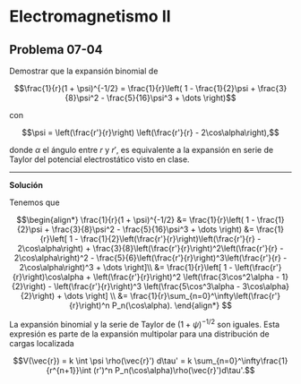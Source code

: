 # Electromagnetismo II
## Problema 07-04

Demostrar que la expansión binomial de

```math
\frac{1}{r}(1 + \psi)^{-1/2}
=
\frac{1}{r}\left(
1 - \frac{1}{2}\psi + \frac{3}{8}\psi^2 - \frac{5}{16}\psi^3 + \dots
\right)
```

con 

```math
\psi
= 
\left(\frac{r'}{r}\right)
\left(\frac{r'}{r} - 2\cos\alpha\right),
```

donde $`\alpha`$ el ángulo entre $`r`$ y $`r'`$, es equivalente a la
expansión en serie de Taylor del potencial electrostático visto en clase.

---

**Solución**

Tenemos que

```math
\begin{align*}
\frac{1}{r}(1 + \psi)^{-1/2}
&= \frac{1}{r}\left(
1 - \frac{1}{2}\psi + \frac{3}{8}\psi^2 - \frac{5}{16}\psi^3 + \dots
\right)
&= \frac{1}{r}\left[
1
- \frac{1}{2}\left(\frac{r'}{r}\right)\left(\frac{r'}{r} - 2\cos\alpha\right)
+ \frac{3}{8}\left(\frac{r'}{r}\right)^2\left(\frac{r'}{r} - 2\cos\alpha\right)^2
- \frac{5}{6}\left(\frac{r'}{r}\right)^3\left(\frac{r'}{r} - 2\cos\alpha\right)^3
+ \dots
\right]\\
&= \frac{1}{r}\left[
1
- \left(\frac{r'}{r}\right)\cos\alpha
+ \left(\frac{r'}{r}\right)^2 \left(\frac{3\cos^2\alpha - 1}{2}\right)
- \left(\frac{r'}{r}\right)^3 \left(\frac{5\cos^3\alpha - 3\cos\alpha}{2}\right)
+ \dots
\right] \\
&= \frac{1}{r}\sum_{n=0}^\infty\left(\frac{r'}{r}\right)^n P_n(\cos\alpha).
\end{align*} 
```

La expansión binomial y la serie de Taylor de $`(1 + \psi)^{-1/2}`$ son iguales.
Esta expresión es parte de la expansión multipolar para una distribución de cargas
localizada

```math
V(\vec{r})
= k \int \psi \rho(\vec{r}') d\tau'
= k \sum_{n=0}^\infty\frac{1}{r^{n+1}}\int (r')^n P_n(\cos\alpha)\rho(\vec{r}')d\tau'.
```
